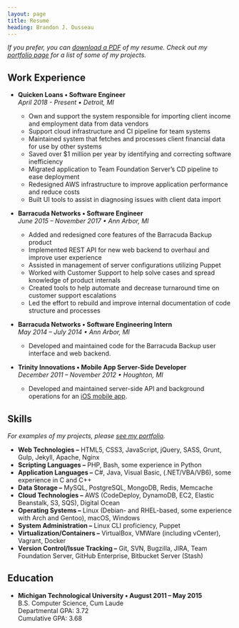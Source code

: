 ```yaml
---
layout: page
title: Resume
heading: Brandon J. Dusseau
---
```

_If you prefer, you can [download a PDF](/files/resume.pdf) of my resume. Check out my [portfolio page](/portfolio/)
 for a list of some of my projects._

## Work Experience ##

 * __Quicken Loans &bull; Software Engineer__<br>
   _April 2018 - Present &bull; Detroit, MI_
   * Own and support the system responsible for importing client income and employment data from data vendors
   * Support cloud infrastructure and CI pipeline for team systems
   * Maintained system that fetches and processes client financial data for use by other systems
   * Saved over $1 million per year by identifying and correcting software inefficiency
   * Migrated application to Team Foundation Server’s CD pipeline to ease deployment
   * Redesigned AWS infrastructure to improve application performance and reduce costs
   * Built UI tools to assist in diagnosing issues with client data import

 * __Barracuda Networks &bull; Software Engineer__<br>
   _June 2015 &ndash; November 2017 &bull; Ann Arbor, MI_
   * Added and redesigned core features of the Barracuda Backup product
   * Implemented REST API for new web backend to overhaul and improve user experience
   * Assisted in management of server configurations utilizing Puppet
   * Worked with Customer Support to help solve cases and spread knowledge of product internals
   * Created tools to help automate and decrease turnaround time on customer support escalations
   * Led the effort to rebuild and improve internal documentation of code structure and processes

 * __Barracuda Networks &bull; Software Engineering Intern__<br>
   _May 2014 &ndash; July 2014 &bull; Ann Arbor, MI_
   * Developed and maintained code for the Barracuda Backup user interface and web backend.

 * __Trinity Innovations &bull; Mobile App Server-Side Developer__<br>
   _December 2011 &ndash; November 2012 &bull; Houghton, MI_
   * Developed and maintained server-side API and background operations for an [iOS mobile app](/portfolio#gluten-free-shopping).

## Skills ##

 _For examples of my projects, please [see my portfolio](/portfolio)._

 * __Web Technologies &ndash;__ HTML5, CSS3, JavaScript, jQuery, SASS, Grunt, Gulp, Jekyll, Apache, Nginx
 * __Scripting Languages &ndash;__ PHP, Bash, some experience in Python
 * __Application Languages &ndash;__ C#, Java, Visual Basic, (.NET/VBA/VB6), some experience in C and C++
 * __Data Storage &ndash;__ MySQL, PostgreSQL, MongoDB, Redis, Memcache
 * __Cloud Technologies &ndash;__ AWS (CodeDeploy, DynamoDB, EC2, Elastic Beanstalk, S3, SQS), Digital Ocean
 * __Operating Systems &ndash;__ Linux (Debian- and RHEL-based, some experience with Arch and Gentoo), macOS, Windows
 * __System Administration &ndash;__ Linux CLI proficiency, Puppet
 * __Virtualization/Containers &ndash;__ VirtualBox, VMWare (including vCenter), Vagrant, Docker
 * __Version Control/Issue Tracking &ndash;__ Git, SVN, Bugzilla, JIRA, Team Foundation Server, GitHub Enterprise, Bitbucket Server (Stash)

## Education ##

 * __Michigan Technological University &bull; August 2011 &ndash; May 2015__<br>
   B.S. Computer Science, Cum Laude<br>
	 Departmental GPA: 3.72<br>
	 Cumulative GPA: 3.68
